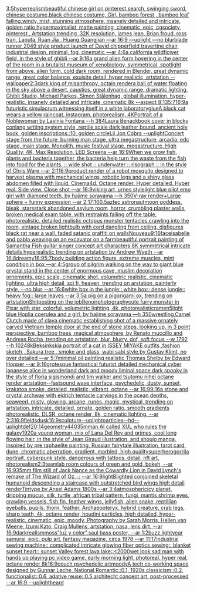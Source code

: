 [3:5](https://www.ebank.nz/aiartgenerator?category=3%3A5)[hyperrealism](https://www.ebank.nz/aiartgenerator?category=hyperrealism)[beautiful chinese girl on pinterest search, swinging sword, chinese costume,black chinese costume, Girl, bamboo forest , bamboo leaf falling,windy, mist, stunning atmosphere, insanely detailed and intricate, golden ratio,hypermaximalist, matte painting, cinematic, epic, cgsociety, pinterest , Artstation trending ,32K resolution, james jean, Brian froud, ross tran, Laputa, Ruan Jia , Huang Guangjian —ar 16:9 —uplight —no blur](https://www.ebank.nz/aiartgenerator?category=beautiful%2520chinese%2520girl%2520on%2520pinterest%2520search%2C%2520swinging%2520sword%2C%2520chinese%2520costume%2Cblack%2520chinese%2520costume%2C%2520Girl%2C%2520bamboo%2520forest%2520%2C%2520bamboo%2520leaf%2520falling%2Cwindy%2C%2520mist%2C%2520stunning%2520atmosphere%2C%2520insanely%2520detailed%2520and%2520intricate%2C%2520golden%2520ratio%2Chypermaximalist%2C%2520matte%2520painting%2C%2520cinematic%2C%2520epic%2C%2520cgsociety%2C%2520pinterest%2520%2C%2520Artstation%2520trending%2520%2C32K%2520resolution%2C%2520james%2520jean%2C%2520Brian%2520froud%2C%2520ross%2520tran%2C%2520Laputa%2C%2520Ruan%2520Jia%2520%2C%2520Huang%2520Guangjian%2520%E2%80%94ar%252016%3A9%2520%E2%80%94uplight%2520%E2%80%94no%2520blur)[blade runner 2049 style product launch of David chipperfield travertine chair, industrial design, minimal, fog, cinematic —ar 4:6](https://www.ebank.nz/aiartgenerator?category=blade%2520runner%25202049%2520style%2520product%2520launch%2520of%2520David%2520chipperfield%2520travertine%2520chair%2C%2520industrial%2520design%2C%2520minimal%2C%2520fog%2C%2520cinematic%2520%E2%80%94ar%25204%3A6)[a california wildflower field, in the style of ghibli --ar 9:16](https://www.ebank.nz/aiartgenerator?category=a%2520california%2520wildflower%2520field%2C%2520in%2520the%2520style%2520of%2520ghibli%2520--ar%25209%3A16)[a grand alien form hovering in the center of the room in a brutalist museum of xenobiology, symmetrical,  spotlight from above, alien form, cold dark room, rendered in Blender, great dynamic range, great color balance, exuisite detail, hyper realistic, artstation --wallpaper](https://www.ebank.nz/aiartgenerator?category=a%2520grand%2520alien%2520form%2520hovering%2520in%2520the%2520center%2520of%2520the%2520room%2520in%2520a%2520brutalist%2520museum%2520of%2520xenobiology%2C%2520symmetrical%2C%2520%2520spotlight%2520from%2520above%2C%2520alien%2520form%2C%2520cold%2520dark%2520room%2C%2520rendered%2520in%2520Blender%2C%2520great%2520dynamic%2520range%2C%2520great%2520color%2520balance%2C%2520exuisite%2520detail%2C%2520hyper%2520realistic%2C%2520artstation%2520--wallpaper)[2:3](https://www.ebank.nz/aiartgenerator?category=2%3A3)[dark king of misanthropy, octain render](https://www.ebank.nz/aiartgenerator?category=dark%2520king%2520of%2520misanthropy%2C%2520octain%2520render)[a ball of water floating in the sky above a desert, caustics, great dynamic range, dramatic lighting, Ghibli Studio, Michael Parkes, Simon Stålenhag, global illumination, hyper-realistic, insanely detailed and intricate, cinematic 8k --aspect 8:13](https://www.ebank.nz/aiartgenerator?category=a%2520ball%2520of%2520water%2520floating%2520in%2520the%2520sky%2520above%2520a%2520desert%2C%2520caustics%2C%2520great%2520dynamic%2520range%2C%2520dramatic%2520lighting%2C%2520Ghibli%2520Studio%2C%2520Michael%2520Parkes%2C%2520Simon%2520St%C3%A5lenhag%2C%2520global%2520illumination%2C%2520hyper-realistic%2C%2520insanely%2520detailed%2520and%2520intricate%2C%2520cinematic%25208k%2520--aspect%25208%3A13)[5:7](https://www.ebank.nz/aiartgenerator?category=5%3A7)[16:9](https://www.ebank.nz/aiartgenerator?category=16%3A9)[a futuristic simulacrum witnessing itself in a white laboratory](https://www.ebank.nz/aiartgenerator?category=a%2520futuristic%2520simulacrum%2520witnessing%2520itself%2520in%2520a%2520white%2520laboratory)[glue](https://www.ebank.nz/aiartgenerator?category=glue)[A black cat wears a yellow raincoat, instagram, photorealism, 4K](https://www.ebank.nz/aiartgenerator?category=A%2520black%2520cat%2520wears%2520a%2520yellow%2520raincoat%2C%2520instagram%2C%2520photorealism%2C%25204K)[Portrait of a Noblewoman by Lavinia Fontana --h 384](https://www.ebank.nz/aiartgenerator?category=Portrait%2520of%2520a%2520Noblewoman%2520by%2520Lavinia%2520Fontana%2520--h%2520384)[Laura Benack](https://www.ebank.nz/aiartgenerator?category=Laura%2520Benack)[book cover in blocky conlang writing system style, reptile scale dark leather bound, ancient holy book, golden inscriptions::10, golden circle](https://www.ebank.nz/aiartgenerator?category=book%2520cover%2520in%2520blocky%2520conlang%2520writing%2520system%2520style%2C%2520reptile%2520scale%2520dark%2520leather%2520bound%2C%2520ancient%2520holy%2520book%2C%2520golden%2520inscriptions%3A%3A10%2C%2520golden%2520circle)[Lil Jon Cobra --uplight](https://www.ebank.nz/aiartgenerator?category=Lil%2520Jon%2520Cobra%2520--uplight)[Concert stage from the future, burning man stage, ultra megastructure, arcadia, edc stage, main stage, Monolith, music festival stage, megastructure, High Quality, 4K, Max Resolution, LED Screens --ar 16:9](https://www.ebank.nz/aiartgenerator?category=Concert%2520stage%2520from%2520the%2520future%2C%2520burning%2520man%2520stage%2C%2520ultra%2520megastructure%2C%2520arcadia%2C%2520edc%2520stage%2C%2520main%2520stage%2C%2520Monolith%2C%2520music%2520festival%2520stage%2C%2520megastructure%2C%2520High%2520Quality%2C%25204K%2C%2520Max%2520Resolution%2C%2520LED%2520Screens%2520--ar%252016%3A9)[When we grow fish, plants and bacteria together, the bacteria help turn the waste from the fish into food for the plants. :: wide shot :: underwater :: risograph :: in the style of Chris Ware --ar 2:1](https://www.ebank.nz/aiartgenerator?category=When%2520we%2520grow%2520fish%2C%2520plants%2520and%2520bacteria%2520together%2C%2520the%2520bacteria%2520help%2520turn%2520the%2520waste%2520from%2520the%2520fish%2520into%2520food%2520for%2520the%2520plants.%2520%3A%3A%2520wide%2520shot%2520%3A%3A%2520underwater%2520%3A%3A%2520risograph%2520%3A%3A%2520in%2520the%2520style%2520of%2520Chris%2520Ware%2520--ar%25202%3A1)[16:9](https://www.ebank.nz/aiartgenerator?category=16%3A9)[product render of a robot mosquito designed to harvest plasma with mechanical wings, robotic legs and a shiny glass abdomen filled with liquid. Cinema4d. Octane render. Hyper detailed. Hyper real. Side view. Close shot —ar 16:9](https://www.ebank.nz/aiartgenerator?category=product%2520render%2520of%2520a%2520robot%2520mosquito%2520designed%2520to%2520harvest%2520plasma%2520with%2520mechanical%2520wings%2C%2520robotic%2520legs%2520and%2520a%2520shiny%2520glass%2520abdomen%2520filled%2520with%2520liquid.%2520Cinema4d.%2520Octane%2520render.%2520Hyper%2520detailed.%2520Hyper%2520real.%2520Side%2520view.%2520Close%2520shot%2520%E2%80%94ar%252016%3A9)[viking art, urnes style](https://www.ebank.nz/aiartgenerator?category=viking%2520art%2C%2520urnes%2520style)[light blue pilot emo girl with diamond teeth, by hajime sorayama —h 350](https://www.ebank.nz/aiartgenerator?category=light%2520blue%2520pilot%2520emo%2520girl%2520with%2520diamond%2520teeth%2C%2520by%2520hajime%2520sorayama%2520%E2%80%94h%2520350)[V-ray render+Large sphere + funny expression --ar 2:1](https://www.ebank.nz/aiartgenerator?category=V-ray%2520render%2BLarge%2520sphere%2520%2B%2520funny%2520expression%2520--ar%25202%3A1)[7:10](https://www.ebank.nz/aiartgenerator?category=7%3A10)[0.5](https://www.ebank.nz/aiartgenerator?category=0.5)[aztec astronaut](https://www.ebank.nz/aiartgenerator?category=aztec%2520astronaut)[moon goddess, bleak, stars](https://www.ebank.nz/aiartgenerator?category=moon%2520goddess%2C%2520bleak%2C%2520stars)[stark abandoned asylum room, horror, crumbling plaster walls,  broken medical exam table, with restraints falling off the table, photorealistic, detailed realistic octopus monster tentacles crawling into the room, vintage broken lightbulb with cord dangling from ceiling, disfigures black rat near a wall, faded satanic graffiti on walls](https://www.ebank.nz/aiartgenerator?category=stark%2520abandoned%2520asylum%2520room%2C%2520horror%2C%2520crumbling%2520plaster%2520walls%2C%2520%2520broken%2520medical%2520exam%2520table%2C%2520with%2520restraints%2520falling%2520off%2520the%2520table%2C%2520photorealistic%2C%2520detailed%2520realistic%2520octopus%2520monster%2520tentacles%2520crawling%2520into%2520the%2520room%2C%2520vintage%2520broken%2520lightbulb%2520with%2520cord%2520dangling%2520from%2520ceiling%2C%2520disfigures%2520black%2520rat%2520near%2520a%2520wall%2C%2520faded%2520satanic%2520graffiti%2520on%2520walls)[Nouveau](https://www.ebank.nz/aiartgenerator?category=Nouveau)[9:16](https://www.ebank.nz/aiartgenerator?category=9%3A16)[face](https://www.ebank.nz/aiartgenerator?category=face)[isabelle and pabla weaving on an excavator on a farm](https://www.ebank.nz/aiartgenerator?category=isabelle%2520and%2520pabla%2520weaving%2520on%2520an%2520excavator%2520on%2520a%2520farm)[beautiful portrait painting of Samantha Fish guitar singer concept art characters 8K symmetrical intricate details hyperealistic trending on artstation by Andrew Wyeth --ar 16:8](https://www.ebank.nz/aiartgenerator?category=beautiful%2520portrait%2520painting%2520of%2520Samantha%2520Fish%2520guitar%2520singer%2520concept%2520art%2520characters%25208K%2520symmetrical%2520intricate%2520details%2520hyperealistic%2520trending%2520on%2520artstation%2520by%2520Andrew%2520Wyeth%2520--ar%252016%3A8)[dreamy](https://www.ebank.nz/aiartgenerator?category=dreamy)[16:9](https://www.ebank.nz/aiartgenerator?category=16%3A9)[5:7](https://www.ebank.nz/aiartgenerator?category=5%3A7)[body building action figure, extreme muscles, mint condition in box —ar 4:5](https://www.ebank.nz/aiartgenerator?category=body%2520building%2520action%2520figure%2C%2520extreme%2520muscles%2C%2520mint%2520condition%2520in%2520box%2520%E2%80%94ar%25204%3A5)[group of pilgrim walking on the way to giant blue crystal stand in the center of enormous cave, muslim decoration ornements, epic scale, cinematic shot, volumetric realistic, cinematic lighting, ultra high detail, sci fi, heaven, trending on arstation, painterly style, --no blur --ar 16:6](https://www.ebank.nz/aiartgenerator?category=group%2520of%2520pilgrim%2520walking%2520on%2520the%2520way%2520to%2520giant%2520blue%2520crystal%2520stand%2520in%2520the%2520center%2520of%2520enormous%2520cave%2C%2520muslim%2520decoration%2520ornements%2C%2520epic%2520scale%2C%2520cinematic%2520shot%2C%2520volumetric%2520realistic%2C%2520cinematic%2520lighting%2C%2520ultra%2520high%2520detail%2C%2520sci%2520fi%2C%2520heaven%2C%2520trending%2520on%2520arstation%2C%2520painterly%2520style%2C%2520--no%2520blur%2520--ar%252016%3A6)[white box in the jungle:: white box:: dense jungle:: heavy fog:: large leaves --ar 3:5](https://www.ebank.nz/aiartgenerator?category=white%2520box%2520in%2520the%2520jungle%3A%3A%2520white%2520box%3A%3A%2520dense%2520jungle%3A%3A%2520heavy%2520fog%3A%3A%2520large%2520leaves%2520--ar%25203%3A5)[a pig on a pig](https://www.ebank.nz/aiartgenerator?category=a%2520pig%2520on%2520a%2520pig)[origami ox, trending on artstation](https://www.ebank.nz/aiartgenerator?category=origami%2520ox%2C%2520trending%2520on%2520artstation)[Shitposting on the job](https://www.ebank.nz/aiartgenerator?category=Shitposting%2520on%2520the%2520job)[Renoir](https://www.ebank.nz/aiartgenerator?category=Renoir)[photography](https://www.ebank.nz/aiartgenerator?category=photography)[cute furry monster in Pixar with star, colorful, volumetric lighting, 4k, photorealistic](https://www.ebank.nz/aiartgenerator?category=cute%2520furry%2520monster%2520in%2520Pixar%2520with%2520star%2C%2520colorful%2C%2520volumetric%2520lighting%2C%25204k%2C%2520photorealistic)[ramen](https://www.ebank.nz/aiartgenerator?category=ramen)[5](https://www.ebank.nz/aiartgenerator?category=5)[light blue Hoplia coerulea and a girl,  by hajime sorayama —h 350](https://www.ebank.nz/aiartgenerator?category=light%2520blue%2520Hoplia%2520coerulea%2520and%2520a%2520girl%2C%2520%2520by%2520hajime%2520sorayama%2520%E2%80%94h%2520350)[wrestling,Camel Clutch,made of clay](https://www.ebank.nz/aiartgenerator?category=wrestling%2CCamel%2520Clutch%2Cmade%2520of%2520clay)[a cinematic establishing shot of a massive ornately carved Vietnam temple door at the end of stone steps, looking up, in 3 point perspective, bamboo trees, magical atmosphere, by Renato muccillo and Andreas Rocha, trending on artstation, blur, blurry, dof, soft focus --w 1792  --h 1024](https://www.ebank.nz/aiartgenerator?category=a%2520cinematic%2520establishing%2520shot%2520of%2520a%2520massive%2520ornately%2520carved%2520Vietnam%2520temple%2520door%2520at%2520the%2520end%2520of%2520stone%2520steps%2C%2520looking%2520up%2C%2520in%25203%2520point%2520perspective%2C%2520bamboo%2520trees%2C%2520magical%2520atmosphere%2C%2520by%2520Renato%2520muccillo%2520and%2520Andreas%2520Rocha%2C%2520trending%2520on%2520artstation%2C%2520blur%2C%2520blurry%2C%2520dof%2C%2520soft%2520focus%2520--w%25201792%2520%2520--h%25201024)[8k](https://www.ebank.nz/aiartgenerator?category=8k)[Beksinkski](https://www.ebank.nz/aiartgenerator?category=Beksinkski)[a portrait of a cat in ISSEY MIYAKE  outfits  ,fashion sketch  , Sakura tree , smoke and glass, wabi sabi style,by Gustav Klimt, no over detailed —ar 5:7](https://www.ebank.nz/aiartgenerator?category=a%2520portrait%2520of%2520a%2520cat%2520in%2520ISSEY%2520MIYAKE%2520%2520outfits%2520%2520%2Cfashion%2520sketch%2520%2520%2C%2520Sakura%2520tree%2520%2C%2520smoke%2520and%2520glass%2C%2520wabi%2520sabi%2520style%2Cby%2520Gustav%2520Klimt%2C%2520no%2520over%2520detailed%2520%E2%80%94ar%25205%3A7)[minimal oil painting realistic Thomas Shelby by Edward Hopper --ar 9:16](https://www.ebank.nz/aiartgenerator?category=minimal%2520oil%2520painting%2520realistic%2520Thomas%2520Shelby%2520by%2520Edward%2520Hopper%2520--ar%25209%3A16)[grotesque fantastical futurist detailed mechanical cyber japanese alice in wonderland dark and moody liminal space dark spooky in the style of floria sigismondi and tim walker and tsutomu nihei octane render artstation](https://www.ebank.nz/aiartgenerator?category=grotesque%2520fantastical%2520futurist%2520detailed%2520mechanical%2520cyber%2520japanese%2520alice%2520in%2520wonderland%2520dark%2520and%2520moody%2520liminal%2520space%2520dark%2520spooky%2520in%2520the%2520style%2520of%2520floria%2520sigismondi%2520and%2520tim%2520walker%2520and%2520tsutomu%2520nihei%2520octane%2520render%2520artstation)[--fast](https://www.ebank.nz/aiartgenerator?category=--fast)[sound wave interface, psychedelic, dusty, sunset, krakatoa smoke, detailed, realistic, vibrant, octane --ar 16:9](https://www.ebank.nz/aiartgenerator?category=sound%2520wave%2520interface%2C%2520psychedelic%2C%2520dusty%2C%2520sunset%2C%2520krakatoa%2520smoke%2C%2520detailed%2C%2520realistic%2C%2520vibrant%2C%2520octane%2520--ar%252016%3A9)[9:16](https://www.ebank.nz/aiartgenerator?category=9%3A16)[a stone and crystal archway with eldrich tentacle carvings in the ocean depths, seaweed, misty, glowing, arcane, runes, magic, mystical, trending on artstation, intricate, detailed, ornate, golden ratio, smooth gradients photorealistic, DLSR, octane render, 8k, cinematic lighting. --ar 2:3](https://www.ebank.nz/aiartgenerator?category=a%2520stone%2520and%2520crystal%2520archway%2520with%2520eldrich%2520tentacle%2520carvings%2520in%2520the%2520ocean%2520depths%2C%2520seaweed%2C%2520misty%2C%2520glowing%2C%2520arcane%2C%2520runes%2C%2520magic%2C%2520mystical%2C%2520trending%2520on%2520artstation%2C%2520intricate%2C%2520detailed%2C%2520ornate%2C%2520golden%2520ratio%2C%2520smooth%2520gradients%2520photorealistic%2C%2520DLSR%2C%2520octane%2520render%2C%25208k%2C%2520cinematic%2520lighting.%2520--ar%25202%3A3)[16:9](https://www.ebank.nz/aiartgenerator?category=16%3A9)[fields](https://www.ebank.nz/aiartgenerator?category=fields)[dusk](https://www.ebank.nz/aiartgenerator?category=dusk)[16:9](https://www.ebank.nz/aiartgenerator?category=16%3A9)[sculpture](https://www.ebank.nz/aiartgenerator?category=sculpture)[--uplight](https://www.ebank.nz/aiartgenerator?category=--uplight)[particles](https://www.ebank.nz/aiartgenerator?category=particles)[--hd](https://www.ebank.nz/aiartgenerator?category=--hd)[--uplight](https://www.ebank.nz/aiartgenerator?category=--uplight)[def](https://www.ebank.nz/aiartgenerator?category=def)[20:14](https://www.ebank.nz/aiartgenerator?category=20%3A14)[geometry](https://www.ebank.nz/aiartgenerator?category=geometry)[440](https://www.ebank.nz/aiartgenerator?category=440)[35mm](https://www.ebank.nz/aiartgenerator?category=35mm)[an AI called XUL who rules the galaxy](https://www.ebank.nz/aiartgenerator?category=an%2520AI%2520called%2520XUL%2520who%2520rules%2520the%2520galaxy)[1920](https://www.ebank.nz/aiartgenerator?category=1920)[a young woman, mix of Lana Del Rey and grimes, cool long flowing hair, in the style of Jean Giraud illustration, and shoujo manga, inspired by pre raphaelite painting, Russian fairytale illustration, tarot card, dune, chromatic aberration, gradient, marbled, high quality](https://www.ebank.nz/aiartgenerator?category=a%2520young%2520woman%2C%2520mix%2520of%2520Lana%2520Del%2520Rey%2520and%2520grimes%2C%2520cool%2520long%2520flowing%2520hair%2C%2520in%2520the%2520style%2520of%2520Jean%2520Giraud%2520illustration%2C%2520and%2520shoujo%2520manga%2C%2520inspired%2520by%2520pre%2520raphaelite%2520painting%2C%2520Russian%2520fairytale%2520illustration%2C%2520tarot%2520card%2C%2520dune%2C%2520chromatic%2520aberration%2C%2520gradient%2C%2520marbled%2C%2520high%2520quality)[superhero](https://www.ebank.nz/aiartgenerator?category=superhero)[gorrila portrait, cyberpunk style, dangerous with tattoos, detail, nft art, photorealism](https://www.ebank.nz/aiartgenerator?category=gorrila%2520portrait%2C%2520cyberpunk%2520style%2C%2520dangerous%2520with%2520tattoos%2C%2520detail%2C%2520nft%2520art%2C%2520photorealism)[2:3](https://www.ebank.nz/aiartgenerator?category=2%3A3)[teamlab room colours of green and gold, bokeh, --ar 16:9](https://www.ebank.nz/aiartgenerator?category=teamlab%2520room%2520colours%2520of%2520green%2520and%2520gold%2C%2520bokeh%2C%2520--ar%252016%3A9)[35mm film still of Jack Nance as the Cowardly Lion in David Lynch's remake of The Wizard of Oz. :: --ar 16:9](https://www.ebank.nz/aiartgenerator?category=35mm%2520film%2520still%2520of%2520Jack%2520Nance%2520as%2520the%2520Cowardly%2520Lion%2520in%2520David%2520Lynch%27s%2520remake%2520of%2520The%2520Wizard%2520of%2520Oz.%2520%3A%3A%2520--ar%252016%3A9)[light](https://www.ebank.nz/aiartgenerator?category=light)[Blighted conjoined skeletal humanoid descending a staircase  with outstretched bird wings high detail renderTintype by Ansel Adams 1800s --ar 3:4](https://www.ebank.nz/aiartgenerator?category=Blighted%2520conjoined%2520skeletal%2520humanoid%2520descending%2520a%2520staircase%2520%2520with%2520outstretched%2520bird%2520wings%2520high%2520detail%2520renderTintype%2520by%2520Ansel%2520Adams%25201800s%2520--ar%25203%3A4)[atmospheric](https://www.ebank.nz/aiartgenerator?category=atmospheric)[icy planet, dripping mucus, silk, turtle, african tribal pattern, fungi, mantis shrimp eyes, crawling vessels, fish fin, feather wings, jellyfish, alien snake, reptillian eyeballs, pupils, thorn, feather, Archaeopteryx, hybrid creature, crab legs, sharp teeth, 4k, octane render, houdini particles, high detailed, hyper-realistic, cinematic, epic, moody, Photography by Sarah Morris, Hellen van Meene, Izumi Kato, Craig Mullens, artstation, nasa, lens dirt, --ar 16:9](https://www.ebank.nz/aiartgenerator?category=icy%2520planet%2C%2520dripping%2520mucus%2C%2520silk%2C%2520turtle%2C%2520african%2520tribal%2520pattern%2C%2520fungi%2C%2520mantis%2520shrimp%2520eyes%2C%2520crawling%2520vessels%2C%2520fish%2520fin%2C%2520feather%2520wings%2C%2520jellyfish%2C%2520alien%2520snake%2C%2520reptillian%2520eyeballs%2C%2520pupils%2C%2520thorn%2C%2520feather%2C%2520Archaeopteryx%2C%2520hybrid%2520creature%2C%2520crab%2520legs%2C%2520sharp%2520teeth%2C%25204k%2C%2520octane%2520render%2C%2520houdini%2520particles%2C%2520high%2520detailed%2C%2520hyper-realistic%2C%2520cinematic%2C%2520epic%2C%2520moody%2C%2520Photography%2520by%2520Sarah%2520Morris%2C%2520Hellen%2520van%2520Meene%2C%2520Izumi%2520Kato%2C%2520Craig%2520Mullens%2C%2520artstation%2C%2520nasa%2C%2520lens%2520dirt%2C%2520--ar%252016%3A9)[dark](https://www.ebank.nz/aiartgenerator?category=dark)[realism](https://www.ebank.nz/aiartgenerator?category=realism)[moss](https://www.ebank.nz/aiartgenerator?category=moss)["luz y color",saul bass poster, --ar 1:2](https://www.ebank.nz/aiartgenerator?category=%22luz%2520y%2520color%22%2Csaul%2520bass%2520poster%2C%2520--ar%25201%3A2)[buzz lightyear samurai, epic, pulp art, fantasy magazine, circa 1978 --ar 11:17](https://www.ebank.nz/aiartgenerator?category=buzz%2520lightyear%2520samurai%2C%2520epic%2C%2520pulp%2520art%2C%2520fantasy%2520magazine%2C%2520circa%25201978%2520--ar%252011%3A17)[industrial sewing machine:: complicated intricate glowing fiber optics sewing:: blanket sunset heart:: sunset Valley forest lava lake::](https://www.ebank.nz/aiartgenerator?category=industrial%2520sewing%2520machine%3A%3A%2520complicated%2520intricate%2520glowing%2520fiber%2520optics%2520sewing%3A%3A%2520blanket%2520sunset%2520heart%3A%3A%2520sunset%2520Valley%2520forest%2520lava%2520lake%3A%3A)[<2000](https://www.ebank.nz/aiartgenerator?category=%3C2000)[wet look sad man with hands up playing pc video game, early morning light, photoreal, hyper real, octane render 8k](https://www.ebank.nz/aiartgenerator?category=wet%2520look%2520sad%2520man%2520with%2520hands%2520up%2520playing%2520pc%2520video%2520game%2C%2520early%2520morning%2520light%2C%2520photoreal%2C%2520hyper%2520real%2C%2520octane%2520render%25208k)[16:9](https://www.ebank.nz/aiartgenerator?category=16%3A9)[couch psychedelic art](https://www.ebank.nz/aiartgenerator?category=couch%2520psychedelic%2520art)[moody](https://www.ebank.nz/aiartgenerator?category=moody)[A tech co-working space designed by Gunnar Leche, National Romantic::0.1, 1920s classicism::0.2, functionalist::0.6, adative reuse::0.5 architecht concept art, post-processed  --ar 16:9 --uplight](https://www.ebank.nz/aiartgenerator?category=A%2520tech%2520co-working%2520space%2520designed%2520by%2520Gunnar%2520Leche%2C%2520National%2520Romantic%3A%3A0.1%2C%25201920s%2520classicism%3A%3A0.2%2C%2520functionalist%3A%3A0.6%2C%2520adative%2520reuse%3A%3A0.5%2520architecht%2520concept%2520art%2C%2520post-processed%2520%2520--ar%252016%3A9%2520--uplight)[heard](https://www.ebank.nz/aiartgenerator?category=heard)